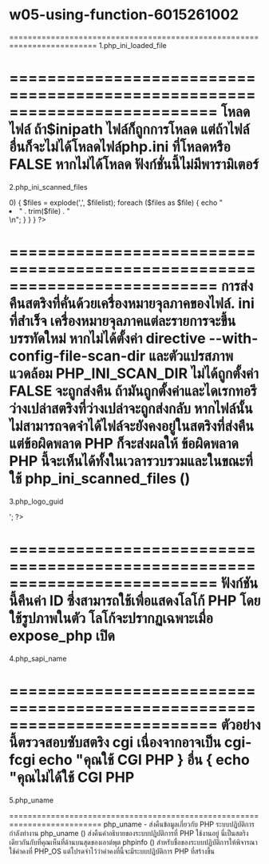 # w05-using-function-6015261002
=========================================================================
1.php_ini_loaded_file
<?php
$inipath = php_ini_loaded_file();

if ($inipath) {
    echo 'Loaded php.ini: ' . $inipath;
} else {
    echo 'A php.ini file is not loaded';
}
?>
==========================================================================
โหลดไฟล์ ถ้า$inipath ไฟล์ก็ถูกการโหลด แต่ถ้าไฟล์อื่นก็จะไม่ได้โหลดไฟล์php.ini ที่โหลดหรือ FALSE หากไม่ได้โหลด
ฟังก์ชั่นนี้ไม่มีพารามิเตอร์
==========================================================================
2.php_ini_scanned_files
<?php
if ($filelist = php_ini_scanned_files()) {
    if (strlen($filelist) > 0) {
        $files = explode(',', $filelist);

        foreach ($files as $file) {
            echo "<li>" . trim($file) . "</li>\n";
        }
    }
}
?>
==========================================================================
การส่งคืนสตริงที่คั่นด้วยเครื่องหมายจุลภาคของไฟล์. ini ที่สำเร็จ เครื่องหมายจุลภาคแต่ละรายการจะขึ้นบรรทัดใหม่ หากไม่ได้ตั้งค่า directive --with-config-file-scan-dir และตัวแปรสภาพแวดล้อม PHP_INI_SCAN_DIR ไม่ได้ถูกตั้งค่า FALSE จะถูกส่งคืน ถ้ามันถูกตั้งค่าและไดเรกทอรีว่างเปล่าสตริงที่ว่างเปล่าจะถูกส่งกลับ หากไฟล์นั้นไม่สามารถจดจำได้ไฟล์จะยังคงอยู่ในสตริงที่ส่งคืน แต่ข้อผิดพลาด PHP ก็จะส่งผลให้ ข้อผิดพลาด PHP นี้จะเห็นได้ทั้งในเวลารวบรวมและในขณะที่ใช้ php_ini_scanned_files ()
==========================================================================
3.php_logo_guid
<?php

echo '<img src="' . $_SERVER['PHP_SELF'] .
     '?=' . php_logo_guid() . '" alt="PHP Logo !" />';

?>
==========================================================================
ฟังก์ชันนี้คืนค่า ID ซึ่งสามารถใช้เพื่อแสดงโลโก้ PHP โดยใช้รูปภาพในตัว 
โลโก้จะปรากฏเฉพาะเมื่อ expose_php เปิด
==========================================================================
4.php_sapi_name
<?php
$sapi_type = php_sapi_name();
if (substr($sapi_type, 0, 3) == 'cgi') {
    echo "You are using CGI PHP\n";
} else {
    echo "You are not using CGI PHP\n";
}
?>
==========================================================================
ตัวอย่างนี้ตรวจสอบซับสตริง cgi เนื่องจากอาจเป็น cgi-fcgi
echo "คุณใช้ CGI PHP 
} อื่น {
    echo "คุณไม่ได้ใช้ CGI PHP 
==========================================================================
5.php_uname
<?php
echo php_uname();
echo PHP_OS;

/* Some possible outputs:
Linux localhost 2.4.21-0.13mdk #1 Fri Mar 14 15:08:06 EST 2003 i686
Linux

FreeBSD localhost 3.2-RELEASE #15: Mon Dec 17 08:46:02 GMT 2001
FreeBSD

Windows NT XN1 5.1 build 2600
WINNT
*/

if (strtoupper(substr(PHP_OS, 0, 3)) === 'WIN') {
    echo 'This is a server using Windows!';
} else {
    echo 'This is a server not using Windows!';
}

?>
==========================================================================
php_uname - ส่งคืนข้อมูลเกี่ยวกับ PHP ระบบปฏิบัติการกำลังทำงาน
php_uname () ส่งคืนคำอธิบายของระบบปฏิบัติการที่ PHP ใช้งานอยู่ นี่เป็นสตริงเดียวกันกับที่คุณเห็นที่ด้านบนสุดของเอาต์พุต phpinfo () สำหรับชื่อของระบบปฏิบัติการให้พิจารณาใช้ค่าคงที่ PHP_OS แต่โปรดจำไว้ว่าค่าคงที่นี้จะมีระบบปฏิบัติการ PHP ที่สร้างขึ้น
